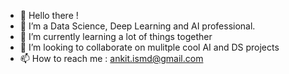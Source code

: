 - 👋 Hello there !
- 👀 I’m a Data Science, Deep Learning and AI professional. 
- 🌱 I’m currently learning a lot of things together 
- 💞️ I’m looking to collaborate on mulitple cool AI and DS projects 
- 📫 How to reach me : ankit.ismd@gmail.com

